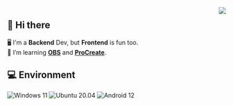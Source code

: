 <img align="right" src="https://github-readme-stats.vercel.app/api/top-langs/?username=futomaki-bit" />

## 👋 Hi there

🖥️ I'm a **Backend** Dev, but **Frontend** is fun too. <br>
🧠 I’m learning [**OBS**](https://obsproject.com/) and [**ProCreate**](https://procreate.art/).<br>

## 💻 Environment
![Windows 11](https://img.shields.io/badge/Windows%2011-0078d4?style=flat-square&logo=windows&logoColor=ffffff)
![Ubuntu 20.04](https://img.shields.io/badge/Ubuntu%2020%2e04-f47421?style=flat-square&logo=ubuntu&logoColor=ffffff)
![Android 12](https://img.shields.io/badge/Android%2012-3ddc85?style=flat-square&logo=android&logoColor=ffffff)

